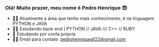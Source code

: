 ### Olá! Muito prazer, meu nome é Pedro Henrique 😎

- 🐱‍👤 Atualmente a área que tenho mais conhecimento, é na linguagem PYTHON e JAVA
- 🐱‍💻 Estudando back-end | PYTHON  // JAVA /// C++ // RUBY.
- 🌱 Estudando por conta própria
- 🐱‍🏍 Email para contato: pedrohenriqueaf22@gmail.com

<div align="center">
  <a href="https://github.com/Andradeus%22%3E
  <img width="43%" src="https://github-readme-stats.vercel.app/api?username=Andradeus&show_icons=false&theme=bearinclude_all_commits=true&count_private=true%22/%3E
  <img width="36%" src="https://github-readme-stats.vercel.app/api/top-langs/?username=Andradeus&layout=compact&langs_count=7&theme=dark%22/%3E
</div>
